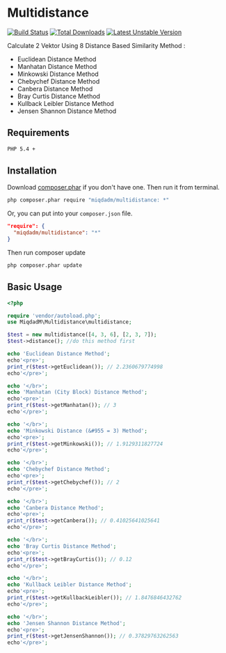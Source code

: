 # Multidistance

[![Build Status](https://travis-ci.org/MiqdadM/multidistance.svg?branch=master)](https://travis-ci.org/MiqdadM/multidistance)
[![Total Downloads](https://poser.pugx.org/miqdadm/multidistance/downloads)](https://packagist.org/packages/miqdadm/multidistance)
[![Latest Unstable Version](https://poser.pugx.org/miqdadm/multidistance/v/unstable)](https://packagist.org/packages/miqdadm/multidistance)


Calculate 2 Vektor Using 8 Distance Based Similarity Method :
- Euclidean Distance Method
- Manhatan Distance Method
- Minkowski Distance Method
- Chebychef Distance Method
- Canbera Distance Method
- Bray Curtis Distance Method
- Kullback Leibler Distance Method
- Jensen Shannon Distance Method

## Requirements

```bash
PHP 5.4 +
```

## Installation

Download [composer.phar](http://getcomposer.org/composer.phar) if you don't have one. Then run it from terminal.

```bash
php composer.phar require "miqdadm/multidistance: *"
```

Or, you can put into your `composer.json` file.

```json
"require": {
  "miqdadm/multidistance": "*"
}
```

Then run composer update

```bash
php composer.phar update
```

## Basic Usage

```php
<?php

require 'vendor/autoload.php';
use MiqdadM\Multidistance\multidistance;

$test = new multidistance([4, 3, 6], [2, 3, 7]);
$test->distance(); //do this method first

echo 'Euclidean Distance Method';
echo'<pre>';
print_r($test->getEuclidean()); // 2.2360679774998
echo'</pre>';

echo '</br>';
echo 'Manhatan (City Block) Distance Method';
echo'<pre>';
print_r($test->getManhatan()); // 3
echo'</pre>';

echo '</br>';
echo 'Minkowski Distance (&#955 = 3) Method';
echo'<pre>';
print_r($test->getMinkowski()); // 1.9129311827724
echo'</pre>';

echo '</br>';
echo 'Chebychef Distance Method';
echo'<pre>';
print_r($test->getChebychef()); // 2
echo'</pre>';

echo '</br>';
echo 'Canbera Distance Method';
echo'<pre>';
print_r($test->getCanbera()); // 0.41025641025641
echo'</pre>';

echo '</br>';
echo 'Bray Curtis Distance Method';
echo'<pre>';
print_r($test->getBrayCurtis()); // 0.12
echo'</pre>';

echo '</br>';
echo 'Kullback Leibler Distance Method';
echo'<pre>';
print_r($test->getKullbackLeibler()); // 1.8476846432762
echo'</pre>';

echo '</br>';
echo 'Jensen Shannon Distance Method';
echo'<pre>';
print_r($test->getJensenShannon()); // 0.37829763262563
echo'</pre>';

```
